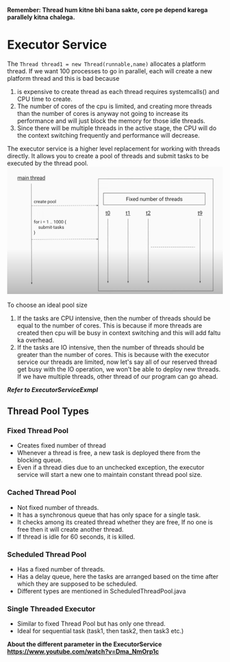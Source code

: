 **Remember: Thread hum kitne bhi bana sakte, core pe depend karega parallely kitna chalega.**

# Executor Service #

The ```Thread thread1 = new Thread(runnable,name)``` allocates a platform thread. If we want 100 processes to go in parallel, each will create a new platform thread and this is bad because
1. is expensive to create thread as each thread requires systemcalls() and CPU time to create.
2. The number of cores of the cpu is limited, and creating more threads than the number of cores is anyway not going to increase its performance and will just block the memory for those idle threads.
3. Since there will be multiple threads in the active stage, the CPU will do the context switching frequently and performance will decrease.

The executor service is a higher level replacement for working with threads directly. It allows you to create a pool of threads and submit tasks to be executed by the thread pool. ![](1.png)

To choose an ideal pool size
1. If the tasks are CPU intensive, then the number of threads should be equal to the number of cores. This is because if more threads are created then cpu will be busy in context switching and this will add faltu ka overhead.
2. If the tasks are IO intensive, then the number of threads should be greater than the number of cores. This is because with the executor service our threads are limited, now let's say all of our reserved thread get busy with the IO operation, we won't be able to deploy new threads. If we have multiple threads, other thread of our program can go ahead.

***Refer to ExecutorServiceExmpl***

## Thread Pool Types ##

### Fixed Thread Pool ###
- Creates fixed number of thread
- Whenever a thread is free, a new task is deployed there from the blocking queue.
- Even if a thread dies due to an unchecked exception, the executor service will start a new one to maintain constant thread pool size.

### Cached Thread Pool ###
- Not fixed number of threads.
- It has a synchronous queue that has only space for a single task.
- It checks among its created thread whether they are free, If no one is free then it will create another thread.
- If thread is idle for 60 seconds, it is killed.

### Scheduled Thread Pool ###
- Has a fixed number of threads.
- Has a delay queue, here the tasks are arranged based on the time after which they are supposed to be scheduled.
- Different types are mentioned in ScheduledThreadPool.java

### Single Threaded Executor ###
- Similar to fixed Thread Pool but has only one thread.
- Ideal for sequential task (task1, then task2, then task3 etc.)

**About the different parameter in the ExecutorService https://www.youtube.com/watch?v=Dma_NmOrp1c**



